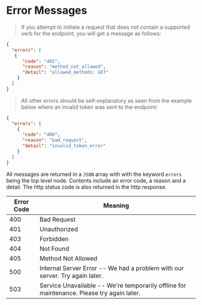 # Error Messages

> If you attempt to initiate a request that does not contain a supported verb for the endpoint, you will get a message as follows:

```json
{
  "errors": [
   {
      "code": "405",
      "reason": "method_not_allowed",
      "detail": "allowed_methods: GET"
    }
  ]
}
```

> All other errors should be self-explanatory as seen from the example below where an invalid token was sent to the endpoint:

```json
{
  "errors": [
    {
      "code": "400",
      "reason": "bad_request",
      "detail": "invalid_token_error"
    }
  ]
}
```

All messages are returned in a `JSON` array with with the keyword `errors` being the top level node. Contents include an error code, a reason and a detail. The http status code is also returned in the http response.

Error Code | Meaning
---------- | -------
400 | Bad Request
401 | Unauthorized
403 | Forbidden
404 | Not Found
405 | Method Not Allowed
500 | Internal Server Error -- We had a problem with our server. Try again later.
503 | Service Unavailable -- We're temporarily offline for maintenance. Please try again later.
